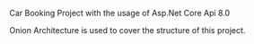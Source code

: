 Car Booking Project with the usage of Asp.Net Core Api 8.0

Onion Architecture is used to cover the structure of this project.
